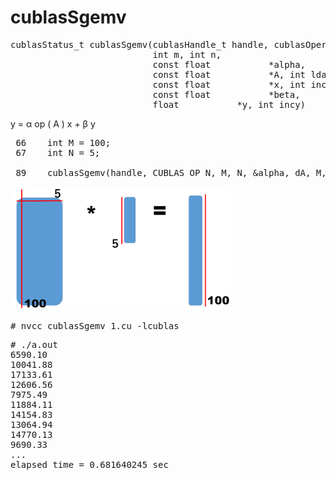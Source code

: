 # cublasSgemv

<pre>
cublasStatus_t cublasSgemv(cublasHandle_t handle, cublasOperation_t trans,
                           int m, int n,
                           const float           *alpha,
                           const float           *A, int lda,
                           const float           *x, int incx,
                           const float           *beta,
                           float           *y, int incy)
</pre>

y = α op ( A ) x + β y

<pre>
 66    int M = 100;
 67    int N = 5;
 
 89    cublasSgemv(handle, CUBLAS_OP_N, M, N, &alpha, dA, M, dX, 1, &beta, dY, 1);
</pre>

<img src="cublasSgemv-1.png" width=70% height=70%>

<pre>
# nvcc cublasSgemv_1.cu -lcublas
</pre>

<pre>
# ./a.out
6590.10
10041.88
17133.61
12606.56
7975.49
11884.11
14154.83
13064.94
14770.13
9690.33
...
elapsed time = 0.681640245 sec
</pre>
